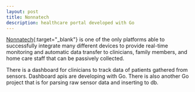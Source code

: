 ```yaml
---
layout: post
title: Nonnatech
description: healthcare portal developed with Go
---
```

[Nonnatech](https://app.nonnatech.com/){:target="_blank"} is one of the only platforms able to successfully integrate many different devices to provide real-time monitoring and automatic data transfer to clinicians, family members, and home care staff that can be passively collected.

There is a dashboard for clinicians to track data of patients gathered from sensors. Dashboard apis are developing with Go. There is also another Go project that is for parsing raw sensor data and inserting to db.